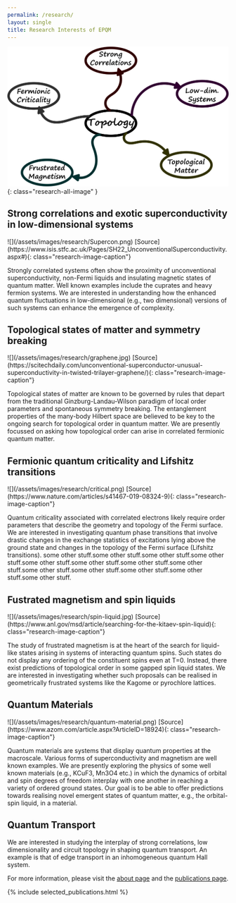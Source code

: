 ```yaml
---
permalink: /research/
layout: single
title: Research Interests of EPQM
---
```


![](/assets/images/research/all.png){: class="research-all-image" }


## Strong correlations and exotic superconductivity in low-dimensional systems

<div class="research-image" markdown=1>
![](/assets/images/research/Supercon.png)
[Source](https://www.isis.stfc.ac.uk/Pages/SH22_UnconventionalSuperconductivity.aspx#){: class="research-image-caption"}
</div>

Strongly correlated systems often show the proximity of unconventional superconductivity, non-Fermi liquids and insulating magnetic states of quantum matter. Well known examples include the cuprates and heavy fermion systems. We are interested in understanding how the enhanced quantum fluctuations in low-dimensional (e.g., two dimensional) versions of such systems can enhance the emergence of complexity.

## Topological states of matter and symmetry breaking

<div class="research-image" markdown=1>
![](/assets/images/research/graphene.jpg)
[Source](https://scitechdaily.com/unconventional-superconductor-unusual-superconductivity-in-twisted-trilayer-graphene/){: class="research-image-caption"}
</div>

Topological states of matter are known to be governed by rules that depart from the traditional Ginzburg-Landau-Wilson paradigm of local order parameters and spontaneous symmetry breaking. The entanglement properties of the many-body Hilbert space are believed to be key to the ongoing search for topological order in quantum matter. We are presently focussed on asking how topological order can arise in correlated fermionic quantum matter.

## Fermionic quantum criticality and Lifshitz transitions	

<div class="research-image" markdown=1>
![](/assets/images/research/critical.png)
[Source](https://www.nature.com/articles/s41467-019-08324-9){: class="research-image-caption"}
</div>

Quantum criticality associated with correlated electrons likely require order parameters that describe the geometry and topology of the Fermi surface. We are interested in investigating quantum phase transitions that involve drastic changes in the exchange statistics of excitations lying above the ground state and changes in the topology of the Fermi surface (Lifshitz transitions). some other stuff.some other stuff.some other stuff.some other stuff.some other stuff.some other stuff.some other stuff.some other stuff.some other stuff.some other stuff.some other stuff.some other stuff.some other stuff.

## Fustrated magnetism and spin liquids	

<div class="research-image" markdown=1>
![](/assets/images/research/spin-liquid.jpg)
[Source](https://www.anl.gov/msd/article/searching-for-the-kitaev-spin-liquid){: class="research-image-caption"}
</div>

The study of frustrated magnetism is at the heart of the search for liquid-like states arising in systems of interacting quantum spins. Such states do not display any ordering of the constituent spins even at T=0. Instead, there exist predictions of topological order in some gapped spin liquid states. We are interested in investigating whether such proposals can be realised in geometrically frustrated systems like the Kagome or pyrochlore lattices.

## Quantum Materials

<div class="research-image" markdown=1>
![](/assets/images/research/quantum-material.png)
[Source](https://www.azom.com/article.aspx?ArticleID=18924){: class="research-image-caption"}
</div>

Quantum materials are systems that display quantum properties at the macroscale. Various forms of superconductivity and magnetism are well known examples. We are presently exploring the physics of some well known materials (e.g., KCuF3, Mn3O4 etc.) in which the dynamics of orbital and spin degrees of freedom interplay with one another in reaching a variety of ordered ground states. Our goal is to be able to offer predictions towards realising novel emergent states of quantum matter, e.g., the orbital-spin liquid, in a material. 

## Quantum Transport

We are interested in studying the interplay of strong correlations, low dimensionality and circuit topology in shaping quantum transport. An example is that of edge transport in an inhomogeneous quantum Hall system. 

For more information, please visit the [about page](/about/) and the [publications page](/publications/).

{% include selected_publications.html %}
